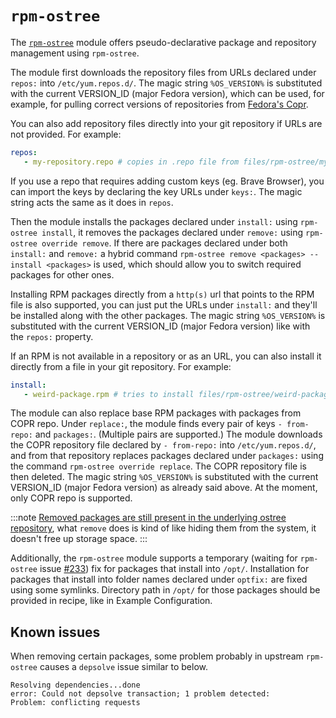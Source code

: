 # `rpm-ostree`

The [`rpm-ostree`](https://coreos.github.io/rpm-ostree/) module offers pseudo-declarative package and repository management using `rpm-ostree`.

The module first downloads the repository files from URLs declared under `repos:` into `/etc/yum.repos.d/`. The magic string `%OS_VERSION%` is substituted with the current VERSION_ID (major Fedora version), which can be used, for example, for pulling correct versions of repositories from [Fedora's Copr](https://copr.fedorainfracloud.org/).

You can also add repository files directly into your git repository if URLs are not provided. For example:
```yml
repos:
   - my-repository.repo # copies in .repo file from files/rpm-ostree/my-repository.repo to /etc/yum.repos.d/
```
If you use a repo that requires adding custom keys (eg. Brave Browser), you can import the keys by declaring the key URLs under `keys:`. The magic string acts the same as it does in `repos`.

Then the module installs the packages declared under `install:` using `rpm-ostree install`, it removes the packages declared under `remove:` using `rpm-ostree override remove`. If there are packages declared under both `install:` and `remove:` a hybrid command `rpm-ostree remove <packages> --install <packages>` is used, which should allow you to switch required packages for other ones.

Installing RPM packages directly from a `http(s)` url that points to the RPM file is also supported, you can just put the URLs under `install:` and they'll be installed along with the other packages. The magic string `%OS_VERSION%` is substituted with the current VERSION_ID (major Fedora version) like with the `repos:` property.

If an RPM is not available in a repository or as an URL, you can also install it directly from a file in your git repository. For example:
```yml
install:
   - weird-package.rpm # tries to install files/rpm-ostree/weird-package.rpm
```
The module can also replace base RPM packages with packages from COPR repo. Under `replace:`, the module finds every pair of keys `- from-repo:` and `packages:`. (Multiple pairs are supported.) The module downloads the COPR repository file declared by `- from-repo:` into `/etc/yum.repos.d/`, and from that repository replaces packages declared under `packages:` using the command `rpm-ostree override replace`. The COPR repository file is then deleted. The magic string `%OS_VERSION%` is substituted with the current VERSION_ID (major Fedora version) as already said above. At the moment, only COPR repo is supported.

:::note
[Removed packages are still present in the underlying ostree repository](https://coreos.github.io/rpm-ostree/administrator-handbook/#removing-a-base-package), what `remove` does is kind of like hiding them from the system, it doesn't free up storage space.
:::

Additionally, the `rpm-ostree` module supports a temporary (waiting for `rpm-ostree` issue [#233](https://github.com/coreos/rpm-ostree/issues/233)) fix for packages that install into `/opt/`. Installation for packages that install into folder names declared under `optfix:` are fixed using some symlinks. Directory path in `/opt/` for those packages should be provided in recipe, like in Example Configuration.

## Known issues

When removing certain packages, some problem probably in upstream `rpm-ostree` causes a `depsolve` issue similar to below.
```
Resolving dependencies...done
error: Could not depsolve transaction; 1 problem detected:
Problem: conflicting requests
```

